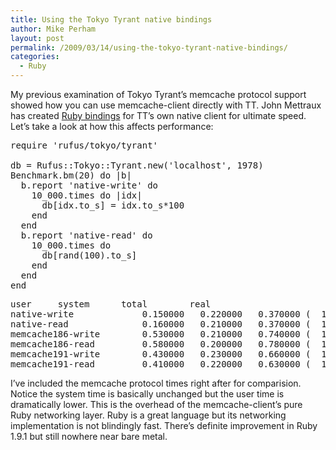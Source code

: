 ```yaml
---
title: Using the Tokyo Tyrant native bindings
author: Mike Perham
layout: post
permalink: /2009/03/14/using-the-tokyo-tyrant-native-bindings/
categories:
  - Ruby
---
```

My previous examination of Tokyo Tyrant&#8217;s memcache protocol support showed how you can use memcache-client directly with TT. John Mettraux has created [Ruby bindings][1] for TT&#8217;s own native client for ultimate speed. Let&#8217;s take a look at how this affects performance:

<pre lang="ruby">require 'rufus/tokyo/tyrant'

db = Rufus::Tokyo::Tyrant.new('localhost', 1978)
Benchmark.bm(20) do |b|
  b.report 'native-write' do
    10_000.times do |idx|
      db[idx.to_s] = idx.to_s*100
    end
  end
  b.report 'native-read' do
    10_000.times do
      db[rand(100).to_s]
    end
  end
end
</pre>

<pre>user     system      total        real
native-write             0.150000   0.220000   0.370000 (  1.079804)
native-read              0.160000   0.210000   0.370000 (  1.093927)
memcache186-write        0.530000   0.210000   0.740000 (  1.750988)
memcache186-read         0.580000   0.200000   0.780000 (  1.830207)
memcache191-write        0.430000   0.230000   0.660000 (  1.528519)
memcache191-read         0.410000   0.220000   0.630000 (  1.591678)
</pre>

I&#8217;ve included the memcache protocol times right after for comparision. Notice the system time is basically unchanged but the user time is dramatically lower. This is the overhead of the memcache-client&#8217;s pure Ruby networking layer. Ruby is a great language but its networking implementation is not blindingly fast. There&#8217;s definite improvement in Ruby 1.9.1 but still nowhere near bare metal.

 [1]: http://github.com/jmettraux/rufus-tokyo